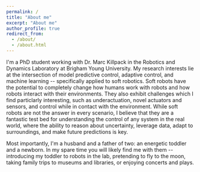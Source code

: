 ```yaml
---
permalink: /
title: "About me"
excerpt: "About me"
author_profile: true
redirect_from: 
  - /about/
  - /about.html
---
```


I'm a PhD student working with Dr. Marc Killpack in the Robotics and Dynamics Laboratory at Brigham Young University. My research interests lie at the intersection of model predictive control, adaptive control, and machine learning -- specifically applied to soft robotics. Soft robots have the potential to completely change how humans work with robots and how robots interact with their environments. They also exhibit challenges which I find particlarly interesting, such as underactuation, novel actuators and sensors, and control while in contact with the environment. While soft robots are not the answer in every scenario, I believe that they are a fantastic test bed for understanding the control of any system in the real world, where the ability to reason about uncertainty, leverage data, adapt to surroundings, and make future predictions is key. 

Most importantly, I'm a husband and a father of two: an energetic toddler and a newborn. In my spare time you will likely find me with them -- introducing my toddler to robots in the lab, pretending to fly to the moon, taking family trips to museums and libraries, or enjoying concerts and plays. 
